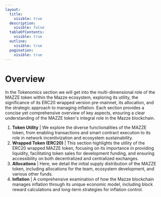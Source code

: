 ```yaml
---
layout:
  title:
    visible: true
  description:
    visible: false
  tableOfContents:
    visible: true
  outline:
    visible: true
  pagination:
    visible: true
---
```


# Overview

In the Tokenomics section we will get into the multi-dimensional role of the MAZZE token within the Mazze ecosystem, exploring its utility, the significance of its ERC20 wrapped version pre-mainnet, its allocation, and the strategic approach to managing inflation. Each section provides a concise yet comprehensive overview of key aspects, ensuring a clear understanding of the MAZZE token's integral role in the Mazze blockchain.

1. **Token Utility** | We explore the diverse functionalities of the MAZZE token, from enabling transactions and smart contract execution to its role in network incentivization and ecosystem sustainability.
2. **Wrapped Token (ERC20)** | This section highlights the utility of the ERC20 wrapped MAZZE token, focusing on its importance in providing liquidity, facilitating token sales for development funding, and ensuring accessibility on both decentralized and centralized exchanges.
3. **Allocations** | Here, we detail the initial supply distribution of the MAZZE token, including allocations for the team, ecosystem development, and various other funds.
4. **Inflation** | A comprehensive examination of how the Mazze blockchain manages inflation through its unique economic model, including block reward calculations and long-term strategies for inflation control.
